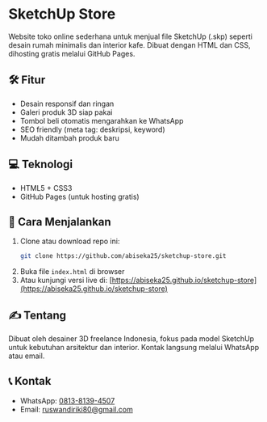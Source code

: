 
# SketchUp Store

Website toko online sederhana untuk menjual file SketchUp (.skp) seperti desain rumah minimalis dan interior kafe. Dibuat dengan HTML dan CSS, dihosting gratis melalui GitHub Pages.

## 🛠️ Fitur
- Desain responsif dan ringan
- Galeri produk 3D siap pakai
- Tombol beli otomatis mengarahkan ke WhatsApp
- SEO friendly (meta tag: deskripsi, keyword)
- Mudah ditambah produk baru

## 💻 Teknologi
- HTML5 + CSS3
- GitHub Pages (untuk hosting gratis)

## 🚀 Cara Menjalankan
1. Clone atau download repo ini:
   ```bash
   git clone https://github.com/abiseka25/sketchup-store.git
   ```
2. Buka file `index.html` di browser
3. Atau kunjungi versi live di:
   [https://abiseka25.github.io/sketchup-store](https://abiseka25.github.io/sketchup-store)

## ✍️ Tentang
Dibuat oleh desainer 3D freelance Indonesia, fokus pada model SketchUp untuk kebutuhan arsitektur dan interior. Kontak langsung melalui WhatsApp atau email.

## 📞 Kontak
- WhatsApp: [0813-8139-4507](https://wa.me/6281381394507)
- Email: ruswandiriki80@gmail.com
